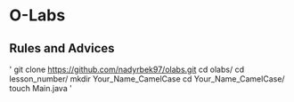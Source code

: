 # O-Labs
## Rules and Advices 
'
git clone https://github.com/nadyrbek97/olabs.git
cd olabs/ 
cd lesson_number/
mkdir Your_Name_CamelCase
cd Your_Name_CamelCase/
touch Main.java
' 
